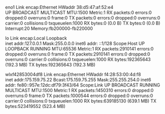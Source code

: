 eno1      Link encap:Ethernet  HWaddr 38:d5:47:af:52:e4  
          UP BROADCAST MULTICAST  MTU:1500  Metric:1
          RX packets:0 errors:0 dropped:0 overruns:0 frame:0
          TX packets:0 errors:0 dropped:0 overruns:0 carrier:0
          collisions:0 txqueuelen:1000 
          RX bytes:0 (0.0 B)  TX bytes:0 (0.0 B)
          Interrupt:20 Memory:fb200000-fb220000 

lo        Link encap:Local Loopback  
          inet addr:127.0.0.1  Mask:255.0.0.0
          inet6 addr: ::1/128 Scope:Host
          UP LOOPBACK RUNNING  MTU:65536  Metric:1
          RX packets:2910141 errors:0 dropped:0 overruns:0 frame:0
          TX packets:2910141 errors:0 dropped:0 overruns:0 carrier:0
          collisions:0 txqueuelen:1000 
          RX bytes:192365643 (192.3 MB)  TX bytes:192365643 (192.3 MB)

wlxf42853004df8 Link encap:Ethernet  HWaddr f4:28:53:00:4d:f8  
          inet addr:175.159.75.22  Bcast:175.159.75.255  Mask:255.255.254.0
          inet6 addr: fe80::957e:12dc:df79:3f43/64 Scope:Link
          UP BROADCAST RUNNING MULTICAST  MTU:1500  Metric:1
          RX packets:1450310 errors:0 dropped:0 overruns:0 frame:0
          TX packets:1000544 errors:0 dropped:0 overruns:0 carrier:0
          collisions:0 txqueuelen:1000 
          RX bytes:639185130 (639.1 MB)  TX bytes:523419552 (523.4 MB)

